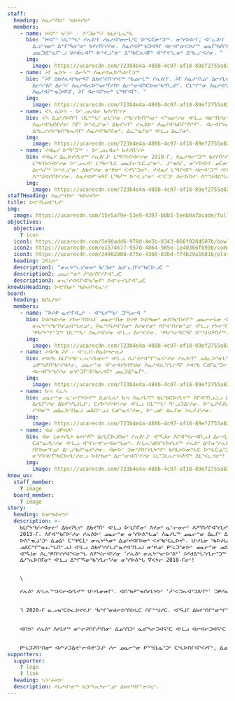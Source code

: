 ```yaml
---
staff:
  heading: ᐱᓇᓱᑦᑎᕗᑦ ᖃᐅᔨᓯᐅᒃ
  members:
    - name: ᕼᐊᓐᔅ ᑲᑦᐳᑦ - ᐳᕐᑐᓂᕐᓭᑦ ᑲᒪᔨᒻᒪᕆᖓ
      bio: "ᕼᐊᓐᔅ ᑌᒪᖕᖓᑦ ᓯᕆᕕᒻᒥ ᓱᓇᓱᐊᕐᓂᓕᒫᑦᑕ ᐅᖓᑖᓃᑦᑐᖅ. ᓂᕐᓯᐅᕕᒻᒥ, ᐊᓪᓚᕕᒻᒥ ᐅᕝᕙᓘᓐᓃᑦ ᐱᓇᓱᐊᕆᐊᕐᓯᒪᕕᐅᔪᓂ
        ᐃᓘᓐᓀᓂᒃ ᐃᖏᕐᕋᓂᕐᓂᒃ ᑲᔪᓯᑎᑦᓯᓱᓂ. ᐱᓇᓱᐊᕈᓐᓀᑐᐊᕋᒥ ᐊᓕᐊᓐᓂᐸᐅᓲᖅ ᓄᓇᒦᖃᑎᖃᕆᐊᒥᒃ ᐃᕐᓂᒥᓂᒃ,
        ᓄᓇᑐᐃᓐᓇᒥᓪᓗ ᐯᓯᑰᕆᐊᒥᒃ ᐅᕝᕙᓘᓐᓃᑦ ᐃᕐᖃᑕᕆᐊᒥᒃ ᐊᖏᔪᕐᓚᓂᒃ ᐃᖃᓗᑉᐸᓱᓂ. "
      img:
        image: https://ucarecdn.com/723b4e4a-488b-4c97-af18-89ef2755a828/-/resize/400x300/about_staff_placeholder.jpg
    - name: ᔩᒥ ᓇᐅᔭ - ᐃᓕᓵᖅ ᐱᓇᓱᐊᕆᐅᕐᓴᕕᒻᒦᑐᖅ
      bio: "ᔩᒥ ᐃᑲᔪᕆᐊᖃᓕᕋᒥ ᐃᑲᔪᕐᓯᑎᑦᓯᐊᖅ ᖃᓄᓕᒫᖅ ᓯᕆᕕᒻᒥ. ᔩᒥ ᐱᓇᓱᑦᑎᓄᑦ ᐃᓕᓯᒪᔪᖅ 2019-ᒥ ᐃᓐᓇᓕᒻᒥ
        ᐃᓕᓴᕐᕕᒥ ᐃᓕᓵᑦ ᐱᓇᓱᐊᕆᐅᕐᓴᓂᕐᒦᓱᑎᒃ ᐃᓕᓐᓂᐊᑎᑕᐅᓂᖃᕐᑎᓗᒋᑦ. ᑕᒪᖏᓐᓂ ᐱᓇᓱᐊᕐᓱᓂ ᐊᒻᒪᓗ
        ᐱᓇᓱᐊᕈᓐᓀᑐᐊᕋᒥ, ᔩᒥ ᐊᓕᐊᒋᔭᓕᒃ ᒪᙯᒋᐊᒥᒃ. "
      img:
        image: https://ucarecdn.com/723b4e4a-488b-4c97-af18-89ef2755a828/-/resize/400x300/about_staff_placeholder.jpg
    - name: ᐹᓴ ᓇᐅᔭ - ᐅᓪᓗᕆᐊᓂ ᑲᔪᓯᑎᑦᓯᔨ
      bio: ᐹᓴ ᐃᓄᑦᓯᐅᑎᒃ! ᑌᒪᖕᖓᑦ ᓂᒪᕐᓱᓂ ᓱᖃᑦᓯᐅᑎᑦᓴᓂᒃ ᐸᕐᓀᓂᑦᓱᓂ ᐊᒻᒪᓗ ᐊᓃᕐᑎᓯᓂᑦᓴᓂᒃ ᐃᓚᒋᓗᒋᑦ
        ᐱᓇᓱᐊᖃᑎᒋᓲᕗᑦ ᑎᒦᑦ ᐅᕝᕙᓘᓐᓃᑦ ᐃᑲᔪᕐᓱᒋᑦ ᓯᕆᕕᐅᑉ ᐱᓇᓱᐊᖃᑎᒌᑦᑎᖏᑦ. ᐊᓕᐊᒋᔭᓕᒃ ᒪᙯᒋᐊᒥᒃ ᐊᒻᒪᓗ
        ᐃᖃᓗᑦᓯᐅᖃᑎᖃᕆᐊᒥᒃ ᐱᓇᓱᐊᖃᑎᒥᓂᒃ, ᐃᓚᓐᓈᒥᓂᒃ ᐊᒻᒪᓗ ᐃᓚᒥᓂᒃ.
      img:
        image: https://ucarecdn.com/723b4e4a-488b-4c97-af18-89ef2755a828/-/resize/400x300/about_staff_placeholder.jpg
    - name: ᔪᐊᓇᓯ ᐅᙯᑦᑐᖅ - ᐅᓪᓗᕆᐊᓂᒃ ᑲᔪᓯᑎᑦᓯᔨ
      bio: ᔪᐊᓇᓯ ᐃᓚᐅᓯᓯᒪᔪᖅ ᓯᕆᕕᒻᒧᑦ ᒪᙯᑦᑎᓯᔨᐅᑦᓱᓂ 2019-ᒥ, ᐱᓇᓱᐊᓕᕐᑐᖅ ᑲᔪᓯᑎᑦᓯᔨᐅᑦᓱᓂ ᐊᒻᒪᓗ
        ᒪᙯᑦᑎᓯᔨᐅᑦᓱᓂ ᐅᓪᓗᕆᐊᑦ ᒪᙯᓕᕐᒪᑕ ᓄᓇᒦᓕᕐᒪᑕᓘᓐᓃᑦ. ᒍᓐᓀᕋᒥ, ᓂᕐᓯᐅᕕᒻᒥ ᓄᑖᓂᒃ ᖃᐅᔨᒪᓐᓂᖏᑦᑕᒥᓂᒃ
        ᐃᓕᓴᓲᖅ ᐅᕝᕙᓘᓐᓃᑦ ᐃᑲᔪᕐᓱᓂ ᓂᕿᓂᒃ ᐸᔪᕋᕐᑐᓂᒃ. ᔪᐊᓇᓯ ᒪᙯᒋᐊᒥᒃ ᐊᓕᐊᑦᑐᖅ ᐊᒻᒪᓗ ᑎᒥᒥᒍᑦ
        ᐱᖕᖑᐊᓯᑎᐅᑦᓱᓂ, ᐱᓇᓱᐊᕈᓐᓀᕋᒥ ᒪᙯᓲᖅ ᐅᕝᕙᓘᓐᓃᑦ ᐸᑦᑕᑐᑦ ᐱᓕᐅᑎᔪᑦ ᐱᖕᖑᐊᕕᖓᓃᓗᑭᓲᒍᑦᓱᓂ.
      img:
        image: https://ucarecdn.com/723b4e4a-488b-4c97-af18-89ef2755a828/-/resize/400x300/about_staff_placeholder.jpg
staffHeading: ᐱᓇᓱᑦᑎᕗᑦ ᖃᐅᔨᓯᐅᒃ
title: ᐅᕙᑦᑎᓄᐊᖓᔪᑦ
img:
  image: https://ucarecdn.com/15e5a79e-53e9-4397-b0b5-5eeb8a7bcade/fullsizeoutput_645.jpeg
objectives:
  objective:
    ? icon
  icon1: https://ucarecdn.com/5e98add6-978d-4e5b-8343-066f0284507b/bowl.svg
  icon2: https://ucarecdn.com/e1574677-9570-4864-985e-1e4d366f099b/community.svg
  icon3: https://ucarecdn.com/24902908-d75e-4300-83bd-ff4b29a1681b/plate.svg
  heading: ᑐᕌᒐᕗᑦ
  description1: "ᓂᕆᔭᑦᓭᓘᕐᓂᓂᒃ ᑳᑦᑐᓂᒃ ᐃᑯᓪᓚᑎᑦᓯᖃᑕᐅᓗᑕ "
  description2: ᓄᓇᓕᓐᓂᒃ ᓲᖑᓯᑎᑦᓯᒋᐊᕐᓗᑕ
  description3: ᓂᕆᑦᓯᐊᐸᒋᐊᖃᕐᓂᒥᒃ ᐱᕙᓪᓖᓯᒪᒋᐊᕐᓗᑕ
knowUsHeading: ᐅᕙᑦᑎᓂᒃ ᖃᐅᔨᒋᐊᕆᑦᓯ
board:
  heading: ᑲᑎᒪᔨᕗᑦ
  members:
    - name: "ᐅᔨᑭ ᓇᔪᒻᒥᐊᓗᒃ - ᐊᖓᔪᕐᖄᑉ ᑐᖓᓕᐊ "
      bio: ᐅᕕᒃᑲᐅᓱᓂ ᓯᕗᓕᕐᑎᐅᒐᒥ ᓄᓇᓕᑦᑎᓂ ᐅᔨᑭ ᐅᕕᒃᑲᓂᒃ ᓂᐱᖃᕐᑎᓯᓲᖅ ᓄᓇᓕᓕᒫᓂ ᐊᒻᒪᓗ ᓇᓂᓕᒫᖅ ᑲᑎᒪᓂᕐᓂ
        ᓂᕆᔭᑦᓴᖃᕐᑎᓯᓄᐊᖓᔪᓄᑦ, ᑮᓇᑦᔭᕋᓱᐊᕐᕕᓂᒃ ᐱᓯᓂᓯᓂᒃ ᐱᒋᐊᕐᑎᓯᓂᕐᓄᑦ ᐊᒻᒪᓗ ᓯᕗᓕᕐᑎᐅᓂᕐᓄᑦ. ᐅᔨᑭ
        ᕿᑲᑦᔭᖏᑦᑐᖅ ᑌᒪᖕᖓᑦ ᐱᓇᓱᐊᕐᓱᓂ ᐊᒻᒪᓗ ᐃᓕᓴᕐᓱᓂ. ᕿᑲᑦᓴᓕᕋᑕᕋᒥ ᐱᖕᖑᐊᕈᑎᓲᖅ.
      img:
        image: https://ucarecdn.com/723b4e4a-488b-4c97-af18-89ef2755a828/-/resize/400x300/about_staff_placeholder.jpg
    - name: ᔨᐊᓯᑲ ᕈᓲ - ᐊᓪᓚᑎ-ᑮᓇᐅᔭᓕᕆᔨ
      bio: ᔨᐊᓯᑲ ᑲᒪᒋᔭᖃᓪᓚᕆᑦᓯᒪᓂᓕᒃ ᐊᒻᒪᓗ ᐱᒍᑦᔨᓯᐊᖏᓐᓇᐸᑦᓱᓂ ᓯᕆᕕᒻᒥᒃ ᓄᐃᓚᐅᕐᓂᒪᑦ. ᐃᑉᐱᓇᕐᑐᒥᒃ ᐱᔪᑦᓴᐅᔮᕐᓂᓕᒃ
        ᓄᑭᖃᕈᑎᖃᑦᓯᐊᓱᓂ, ᓄᓇᓕᓐᓂ ᐋᓐᓂᐊᓯᐅᑎᒃᑯᓂ ᐱᓇᓱᐊᕇᕐᓯᒪᓕᕋᒥ ᔨᐊᓯᑲ ᑕᑯᒥᓇᕐᑐᓕᐅᓲᖅ, ᐃᓂᕐᓯᓱᓂ ᐊᒻᒪᓗ
        ᐊᓕᐊᒋᔭᖃᕐᓱᓂ ᓂᐯᑦᑐᒦᕝᕕᖃᕆᐊᒥᒃ ᓄᓇᑐᐃᓐᓇᒥᒃ.
      img:
        image: https://ucarecdn.com/723b4e4a-488b-4c97-af18-89ef2755a828/-/resize/400x300/about_staff_placeholder.jpg
    - name: ᑳᓓ ᐹᓚᓴ
      bio: ᓄᓇᓕᓐᓂ ᓇᓪᓕᒋᔭᐅᔪᖅ ᐃᓄᒻᒪᕆᒃ ᑳᓓ ᐱᓇᓱᒐᕐᒥᒃ ᑲᒪᖃᑕᐅᓯᒪᔪᖅ ᐱᒋᐊᕐᑎᓗᒍᓗ ᒪᓂᔨᓯᒪᑦᓱᓂ ᐃᑲᔪᕐᓯᒪᓂᕐᒥᓂᒃ
        ᐃᓱᒪᒥᑦᓱᓂ ᐃᑲᔪᕐᓯᒪᒍᒪᒧᑦ, ᑕᓯᐅᕐᓯᔨᐅᑦᓱᓂ ᐊᒻᒪᓗ ᑌᒪᖕᖓᑦ ᑫᓪᓗᑐᐃᑦᓱᓂ. ᐅᓪᓛᕈᔫᒍᒐᒥ ᑳᓓ ᒪᑭᓲᖅ
        ᓯᕿᓂᖅ ᓄᐃᓚᐅᕐᑎᓇᒍ ᓄᐃᑎᓪᓗᒍ ᑕᑯᓐᓇᐸᑦᓱᓂ, ᐅᓪᓗᑯᑦ ᐃᓚᒥᓂ ᐳᓛᓲᒍᑦᓱᓂ.
      img:
        image: https://ucarecdn.com/723b4e4a-488b-4c97-af18-89ef2755a828/-/resize/400x300/about_staff_placeholder.jpg
    - name: ᐋᓂ ᑯᑭᐊᐱᒃ
      bio: ᐋᓂ ᒪᓂᔨᓯᒪᔨ ᑲᔪᓯᔪᒥᒃ ᐃᓱᒪᑕᐅᒍᑎᓂᒃ ᓯᕆᕕᒻᒧᑦ ᐊᕐᕌᒍᓂ ᐱᒋᐊᕐᐸᓕᐊᑎᓗᒍ ᐃᓕᓯᒪᑦᓱᓂ ᐱᑦᓯᐊᕈᓐᓇᓯᕙᓪᓕᐊᓂᖓᓂᒃ
        ᑕᑯᓐᓇᓯᒪᑦᓱᓂ ᐊᒻᒪᓗ ᐊᖏᓕᕙᓪᓕᐊᓂᖓᓂᒃ. ᐱᒻᒪᕆᖁᑎᒋᔭᐅᓯᒪᔪᖅ ᓯᕆᕕᒃ ᐃᒻᒥᓂᕐᓱᕆᐅᕐᐸᓕᐊᑎᓗᒍ ᐊᒻᒪᓗ
        ᑎᒥᐅᓂᕐᒥᓄᑦ ᐃᓪᓗᖃᕈᓐᓇᓯᑦᓱᓂ. ᐋᓂᐅᑉ ᑐᓂᕐᕈᑎᒋᓯᒪᔭᖏᑦ ᑲᑎᒪᔨᐅᓂᖓᑕ ᐅᖓᑖᓅᕐᑐᑦ,
        ᓂᕐᓯᐅᕕᒻᒦᖃᑕᐅᓯᒪᑦᓱᓂᓗ ᐅᕕᒃᑲᓂᒃ ᐃᓕᓐᓂᐊᑎᑦᓯᓱᓂ ᒪᒪᕐᑐᒪᕆᓕᐅᕈᓯᒥᒃ ᐃᒪᕐᐸᓚᔪᓂᒃ!
      img:
        image: https://ucarecdn.com/723b4e4a-488b-4c97-af18-89ef2755a828/-/resize/400x300/about_staff_placeholder.jpg
know_us:
  staff_member:
    ? image
  board_member:
    ? image
story:
  heading: ᐅᓂᒃᑲᐅᓯᕗᑦ
  description: >-
    ᑲᒪᒋᔭᖃᑦᓯᐊᓂᓖᑦ ᐃᑲᔪᕈᒪᔪᑦ ᐃᑲᔪᕐᑏᑦ ᐊᒻᒪᓗ ᐆᒻᒪᑎᒥᓂᑦ ᐱᔪᓂᒃ ᓇᓪᓕᓂᓖᑦ ᐱᕈᕐᑎᓯᒋᐊᕐᓯᒪᔪᑦ ᓯᕆᕕᒻᒥᒃ
    2013-ᒥ. ᐱᒋᐊᕐᖃᒥᐅᑦᓱᓂ ᓯᕆᕕᐅᑉ ᓄᓇᓕᓐᓂ ᓂᕐᓯᐅᕕᖓᓄᑦ ᐱᓇᓱᒐᖅ ᓄᓇᓕᓐᓂ ᐃᓚᒌᑦ ᐃᓪᓗᖁᑎᖓᓃᑦᑎᓗᒍ;
    ᐅᐱᓐᓀᓘᕐᑐᑦ ᐃᓄᐃᑦ ᑕᕐᕿᑕᒫᑦ ᓂᕆᔭᑦᓴᓂᒃ ᐃᓄᑦᔪᐊᒥᐅᓂᒃ ᐸᔪᖃᑦᑕᓚᐅᔫᑦ. ᑌᑦᓱᒪᓂ ᖃᐅᔨᒪᓇᓕᓚᐅᕐᓯᒪᔪᑦ
    ᓄᐃᑕᖏᓐᓇᓚᖓᑎᓪᓗᒍ ᐊᒻᒪᓗ ᐃᑲᔪᕐᓯᓯᒪᒍᓐᓇᓯᐊᕐᑎᓗᒍ ᓂᕿᓄᑦ ᑭᒡᒐᑐᕐᓂᐅᑉ ᓄᓇᓕᓐᓂ ᓄᐃᑕᒋᐊᖃᓕᕐᓂᖓ. ᑕᒐ 5-ᓂ
    ᐊᕐᕌᒍᓂ ᐱᓚᕿᑎᑦᓯᓯᐊᕐᐸᓂᖓ ᐱᕈᕐᐸᓕᐊᑦᓱᓂ 'ᓯᕆᕕᒃ ᓂᕆᔭᑦᓴᓕᐅᕐᕕᒃ' ᐅᒃᑯᐃᖔᕐᓯᒪᓕᕐᑐᖅ ᓇᒻᒥᓂᕐᒥᓂᒃ
    ᐃᓱᕐᕆᐅᑎᒥᓂᒃ ᐊᒻᒪᓗ ᐃᖏᕐᕋᓂᖃᕐᓯᒪᓕᕐᓱᓂ ᓂᕐᓯᐅᕕᖓ ᐁᐸᔭᓕ 2018-ᒥᓂᑦ!


    \

    ᓯᕆᕕᒃ ᐱᒻᒪᕆᖕᖑᐸᓕᐊᓯᒪᔪᖅ ᑌᑦᓱᒪᓂᓂᒥᑦ. ᐊᑎᖃᕈᓐᓀᑎᓯᒪᔭᕗᑦ 'ᓲᑉᐸᑐᕆᐊᕐᑐᕕᒻᒥᒃ' ᑐᑭᓯᓇᕐᓂᓴᐅᓯᑎᓗᒍ ᐱᓇᓱᐊᕐᐸᑕᑦᑕ ᐱᒻᒪᕆᐅᓂᕐᓴᖑᕐᓯᒪᓕᕐᓂᖏᑦ ᐱᑦᔪᑎᒋᑦᓱᒋᑦ. ᐃᖏᕐᕋᑎᑦᓱᒍ ᓂᕆᔭᑦᓴᓕᐅᕐᕕᐅᑎᑦᓱᒍ ᒪᓂᔨᒍᓐᓇᐸᓕᕐᑐᒍᑦ ᐅᓄᕐᓂᓴᓂᒃ ᑭᒡᒐᑐᕈᑎᓂᒃ ᐊᒻᒪᓗ ᐊᓯᒐᓴᖏᓐᓂᒃ ᐱᒍᑦᔨᕕᐅᑎᕙᓕᕐᓱᒍ, ᓄᓇᓕᑦᑎᓂ ᓇᓂᕙᑦᓱᒋᑦ ᑲᔪᓯᑎᑕᐅᑦᓯᐊᕈᓐᓇᑐᑦ ᐱᓀᓗᑕᐅᑉ ᐋᕐᕿᐅᑎᑦᓴᖏᓐᓂᒃ ᓂᕆᔭᑦᓭᓘᕐᓂᒧᑦ ᓄᓇᓕᑦᑎᓂ.


    ᒣ 2020-ᒥ ᓇᓗᓀᕐᑕᐅᓚᐅᔪᔪᒍᑦ ᖄᖏᕐᓂᑯᓕᐅᕐᑎᐅᒐᑕ ᑎᒥᖕᖑᓱᑕ. ᐊᕐᕌᒍᒥ ᐃᑲᔪᕐᑎᒌᓐᓂᖏᓐᓄᑦ ᐱᓇᓱᑦᑏᑦ, ᐃᑲᔪᕈᒪᒧᑦ ᐃᑲᔪᕐᑐᑦ ᐃᓱᒪᒥᑦᓱᑎᒃ ᐊᒻᒪᓗ ᐱᓇᓱᐊᖃᑎᒋᓲᕗᑦ ᑲᔪᓯᑎᑦᓯᒍᓐᓇᓚᐅᔫᑦ 135-ᕕᑦᓱᑎᒃ ᓱᓇᓱᐊᓗᑳᑦᑎᓯᐅᑎᓂᒃ, ᓂᕆᔭᑦᓴᓕᐅᕐᓱᑎᒃ 8379-ᓂᒃ ᐊᒻᒪᓗ ᐸᔪᑦᓱᑎᒃ 3300-ᓂᒃ ᓂᕿᑕᓕᓐᓂᒃ ᐃᕐᓯᕕᓐᓂᒃ, ᐊᒻᒪᓗ ᑕᒪᒃᑯᐊ ᐱᒋᐊᕐᕕᓕᐅᑎᒋᑐᐃᓐᓇᑕᕗᑦ!


    ᐊᑎᕗᑦ ᓯᕆᕕᒃ ᐱᓯᒪᔪᖅ ᓂᓪᓕᕈᑎᒋᓲᑦᑎᓂᑦ ᐃᓄᑦᑎᑐᑦ ᓇᑯᕐᓴᓕᑐᐊᕋᑦᑕ ᐊᒻᒪᓗ ᐊᓕᐊᓕᑐᐊᕋᑦᑕ ᓂᕆᖃᑎᒌᓯᒐᑦᑕ.


    ᑭᒡᒐᑐᕈᑎᑦᑎᓂᒃ ᐊᓯᑦᔨᑐᐃᕙᓪᓕᐊᕙᑦᑐᒍᑦ ᓱᓕ ᓄᓇᓕᓐᓂ ᑭᖕᖒᒪᓇᕐᑐᑦ ᑕᒡᒐᐅᑎᒋᐊᕐᐸᓱᒋᑦ, ᐃᓄᑦᔪᐊᖅ ᐊᖏᓕᕙᓪᓕᐊᒪᑦ ᐊᒻᒪᓗ ᐊᓯᑦᔨᐸᓪᓕᐊᓱᓂ ᑌᒣᓐᓂᖓᓂᒃ ᒪᓕᑐᐃᓐᓇᓚᖓᑦᓱᑕ. ᑐᓂᕐᕈᓯᕕᒋᑦᓱᒍ ᐃᓄᐃᑦ ᓂᕿᑎᒍᑦ ᐱᐅᓯᑐᖃᖓ ᑖᑦᓱᒥᖓᓗ ᐅᐃᒪᓇᕐᑑᑎᑦᓯᓱᑕ ᑭᖕᖒᒪᒋᔭᕐᑎᒍᑦ ᐊᒻᒪᓗ ᖁᕕᐊᓲᑎᒋᕙᑦᓱᒍ ᐃᓗᒡᒍᓯᕗᑦ ᐊᒻᒪᓗ ᓄᓇᓕᕗᑦ.
supporters:
  supporter:
    ? logo
    ? link
  heading: ᓴᐳᑦᔨᔨᕗᑦ
  description: ᐱᒐᓱᐊᕐᓂᖅ ᑲᑐᑦᔮᕆᔭᓕᓐᓄᑦ ᐃᑲᔪᕐᑎᒌᓐᓂᐅᒪᑦ.
---
```

